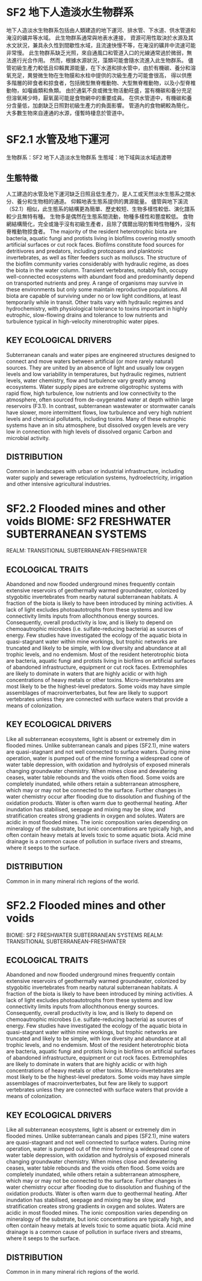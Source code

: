 # SF2 地下人造淡水生物群系

地下人造淡水生物群系包括由人類建造的地下運河、排水管、下水道、供水管道和淹沒的礦井等水域。 此生物群系通常與地表水連接， 資源可用性取決於水源及其水文狀況，兼具永久性到間歇性水域，且流速快慢不等，在淹沒的礦井中流速可能非常慢。 此生物群系缺乏光照，來自通風口和管道入口的光線通常過於微弱，無法進行光合作用。
然而，根據水源狀況，藻類可能會隨水流進入此生物群系。 儘管初級生產力較低且仰賴異源能量，在下水道和排水管中，由於有機碳、養分和溶氧充足，異營微生物在生物膜和水柱中提供的次級生產力可能會很高， 得以供應多階層的碎食者和掠食者，包括微型無脊椎動物、大型無脊椎動物，以及小型脊椎動物，如囓齒類和魚類。 由於通氣不良或微生物活動旺盛，當有機碳和養分充足但溶氧稀少時，厭氧菌可能是食物網中的重要成員。 在供水管道中，有機碳和養分含量低，加劇缺乏日照對初級生產力的負面影響。 管道內的食物網較為簡化，大多數生物來自連通的水源，僅暫時棲息於管道中。

# SF2.1 水管及地下運河

生物群系：SF2 地下人造淡水生物群系
生態域：地下域與淡水域過渡帶

## 生態特徵

人工建造的水管及地下運河缺乏日照且低生產力，是人工或天然淡水生態系之間水分、養分和生物相的通道。 仰賴地表生態系提供的異源能量。 儘管與地下溪流（S2.1）相似，此生態系的結構更為簡單、歷史較短、生物多樣性較低、演化譜系較少且無特有種。 生物多是偶然在生態系間流動，物種多樣性和豐度較低。 食物網結構簡化，完全或幾乎沒有初級生產者，且除了偶爾出現的暫時性物種外，沒有脊椎動物掠食者。 The majority of the resident heterotrophic biota are bacteria, aquatic fungi and protists living in biofilms covering mostly smooth artificial surfaces or cut rock faces. Biofilms constitute food sources for detritivores and predators, including protozoans and planktonic invertebrates, as well as filter feeders such
as molluscs. The structure of the biofilm community varies considerably with hydraulic regime, as does the biota in the water column. Transient vertebrates, notably fish, occupy well-connected ecosystems with abundant food and predominantly depend on transported nutrients and prey. A range of organisms may survive in these environments but only some maintain reproductive populations. All biota are capable of surviving under no or low light conditions, at least temporarily while in transit. Other traits vary with hydraulic regimes and hydrochemistry, with physiological tolerance to toxins important in highly eutrophic, slow-flowing drains and tolerance to low nutrients and turbulence typical in high-velocity minerotrophic water pipes.

## KEY ECOLOGICAL DRIVERS

Subterranean canals and water pipes are engineered structures designed to connect
and move waters between artificial (or more rarely natural) sources. They are united by an absence of light and usually low oxygen levels and low variability in temperatures, but hydraulic regimes, nutrient levels, water chemistry, flow and turbulence vary greatly among ecosystems. Water supply pipes are extreme oligotrophic systems with rapid flow, high turbulence, low nutrients and low connectivity to the atmosphere, often sourced from de-oxygenated water at depth within large reservoirs (F3.1). In contrast, subterranean wastewater or stormwater canals
have slower, more intermittent flows, low turbulence and very high nutrient levels and chemical pollutants, including toxins. Many of these eutrophic systems have an in situ atmosphere, but dissolved oxygen levels are very low in connection with high levels of dissolved organic Carbon and microbial activity.

## DISTRIBUTION

Common in landscapes with urban or industrial infrastructure, including water supply and sewerage reticulation systems, hydroelectricity, irrigation and other intensive agricultural industries.

# SF2.2 Flooded mines and other voids BIOME: SF2 FRESHWATER SUBTERRANEAN SYSTEMS

REALM: TRANSITIONAL SUBTERRANEAN-FRESHWATER

## ECOLOGICAL TRAITS

Abandoned and now flooded underground mines frequently contain extensive reservoirs of geothermally warmed groundwater, colonized by stygobitic invertebrates from nearby natural subterranean habitats. A fraction of the biota is likely to have been introduced by mining activities. A lack of light excludes photoautotrophs from these systems and low connectivity limits inputs from allochthonous energy sources. Consequently, overall productivity is low, and is likely to depend on chemoautrophic microbes (i.e. sulfate-reducing bacteria) as sources of energy. Few studies have investigated the ecology of the aquatic biota in quasi-stagnant water within mine workings, but trophic networks are truncated and likely to be simple, with low diversity and abundance
at all trophic levels, and no endemism. Most of the resident heterotrophic biota are bacteria, aquatic fungi and protists living in biofilms on artificial surfaces of abandoned infrastructure, equipment or cut rock faces. Extremophiles are likely to dominate in waters that are highly acidic or with high concentrations of heavy metals or other toxins. Micro-invertebrates are most likely to be the highest-level predators. Some voids may have simple assemblages of macroinverterbates, but few are likely to support vertebrates unless they are connected with surface waters that provide a means of colonization.

## KEY ECOLOGICAL DRIVERS

Like all subterranean ecosystems, light is absent or extremely dim in flooded mines. Unlike subterranean canals and pipes (SF2.1), mine waters are quasi-stagnant and not well connected to surface waters. During mine operation, water is pumped out of the mine forming a widespread cone of water table depression, with oxidation and hydrolysis of exposed minerals changing groundwater chemistry. When mines close and dewatering ceases, water table rebounds and the voids often flood. Some voids are completely inundated, while others retain a subterranean atmosphere, which may or may not be connected to the surface. Further changes in water chemistry occur after flooding due to dissolution and flushing of the oxidation products. Water is often warm due to geothermal heating. After inundation has stabilised, seepage and mixing may be slow, and stratification creates strong gradients in oxygen and solutes. Waters are acidic in most flooded mines. The ionic composition varies depending on mineralogy of the substrate, but ionic concentrations are typically high, and often contain heavy metals at levels toxic to some aquatic biota. Acid mine drainage is a common cause of pollution in surface rivers and streams, where it seeps to the surface.

## DISTRIBUTION

Common in in many mineral rich regions of the world.

# SF2.2 Flooded mines and other voids

BIOME: SF2 FRESHWATER SUBTERRANEAN SYSTEMS
REALM: TRANSITIONAL SUBTERRANEAN-FRESHWATER

## ECOLOGICAL TRAITS

Abandoned and now flooded underground mines frequently contain extensive reservoirs of geothermally warmed groundwater, colonized by stygobitic invertebrates from nearby natural subterranean habitats. A fraction of the biota is likely to have been introduced by mining activities. A lack of light excludes photoautotrophs from these systems and low connectivity limits inputs from allochthonous energy sources. Consequently, overall productivity is low, and is likely to depend on chemoautrophic microbes (i.e. sulfate-reducing bacteria) as sources of energy. Few studies have investigated the ecology of the aquatic biota in quasi-stagnant water within mine workings, but trophic networks are truncated and likely to be simple, with low diversity and abundance
at all trophic levels, and no endemism. Most of the resident heterotrophic biota are bacteria, aquatic fungi and protists living in biofilms on artificial surfaces of abandoned infrastructure, equipment or cut rock faces. Extremophiles are likely to dominate in waters that are highly acidic or with high concentrations of heavy metals or other toxins. Micro-invertebrates are most likely to be the highest-level predators. Some voids may have simple assemblages of macroinverterbates, but few are likely to support vertebrates unless they are connected with surface waters that provide a means of colonization.

## KEY ECOLOGICAL DRIVERS

Like all subterranean ecosystems, light is absent or extremely dim in flooded mines. Unlike subterranean canals and pipes (SF2.1), mine waters are quasi-stagnant and not well connected to surface waters. During mine operation, water is pumped out of the mine forming a widespread cone of water table depression, with oxidation and hydrolysis of exposed minerals changing groundwater chemistry. When mines close and dewatering ceases, water table rebounds and the voids often flood. Some voids are completely inundated, while others retain a subterranean atmosphere, which may or may not be connected to the surface. Further changes in water chemistry occur after flooding due to dissolution and flushing of the oxidation products. Water is often warm due to geothermal heating. After inundation has stabilised, seepage and mixing may be slow, and stratification creates strong gradients in oxygen and solutes. Waters are acidic in most flooded mines. The ionic composition varies depending on mineralogy of the substrate, but ionic concentrations are typically high, and often contain heavy metals at levels toxic to some aquatic biota. Acid mine drainage is a common cause of pollution in surface rivers and streams, where it seeps to the surface.

## DISTRIBUTION

Common in in many mineral rich regions of the world.
